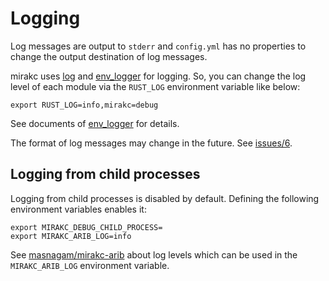 # Logging

Log messages are output to `stderr` and `config.yml` has no properties to change
the output destination of log messages.

mirakc uses [log] and [env_logger] for logging.  So, you can change the log
level of each module via the `RUST_LOG` environment variable like below:

```shell
export RUST_LOG=info,mirakc=debug
```

See documents of [env_logger] for details.

The format of log messages may change in the future.  See [issues/6].

[log]: https://crates.io/crates/log
[env_logger]: https://crates.io/crates/env_logger
[issues/6]: https://github.com/masnagam/mirakc/issues/6

## Logging from child processes

Logging from child processes is disabled by default.  Defining the following
environment variables enables it:

```shell
export MIRAKC_DEBUG_CHILD_PROCESS=
export MIRAKC_ARIB_LOG=info
```

See [masnagam/mirakc-arib](https://github.com/masnagam/mirakc-arib#logging)
about log levels which can be used in the `MIRAKC_ARIB_LOG` environment
variable.
